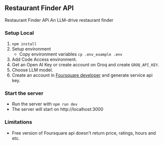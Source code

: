 ## Restaurant Finder API

Restaurant Finder APi An LLM-drive restaurant finder
</br>

### Setup Local
1. ```npm install```
2. Setup environment
   - Copy environment variables ```cp .env_example .env```
3. Add Code Access environment.
4. Get an Open AI Key or create account on Groq and create ```GROQ_API_KEY```.
5. Choose LLM model.
6. Create an account in [Foursquare developer](https://auth.studio.foursquare.com/u/login/identifier?state=hKFo2SBFa0NVUUNYN0tocnFsdHNFNGp4OWFEMFpsTDVTVmJGQqFur3VuaXZlcnNhbC1sb2dpbqN0aWTZIElkRGZ5OWppWWUtbU4yaVB0YXctZENDS1hxQ0lOdkcxo2NpZNkgZFZ5NzFrNkV4ejd6Y3BJUnBRaEJoWGZTTjRvY2dqRkU) and generate service api key.

### Start the server
- Run the server with ```npm run dev```
- The server will start on http://localhost:3000

### Limitations
- Free version of Foursquare api doesn't return price, ratings, hours and etc. 
